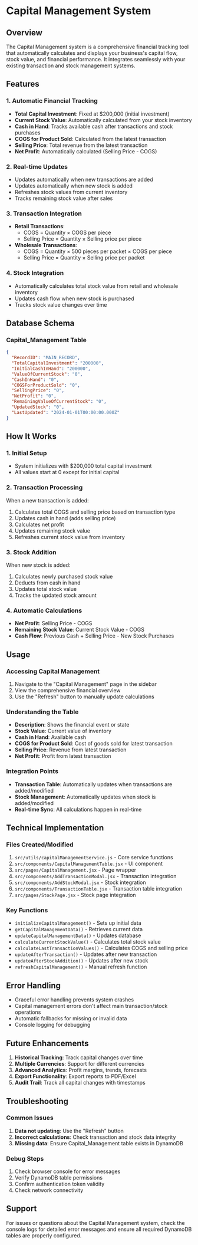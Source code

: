 # Capital Management System

## Overview

The Capital Management system is a comprehensive financial tracking tool that automatically calculates and displays your business's capital flow, stock value, and financial performance. It integrates seamlessly with your existing transaction and stock management systems.

## Features

### 1. Automatic Financial Tracking
- **Total Capital Investment**: Fixed at $200,000 (initial investment)
- **Current Stock Value**: Automatically calculated from your stock inventory
- **Cash in Hand**: Tracks available cash after transactions and stock purchases
- **COGS for Product Sold**: Calculated from the latest transaction
- **Selling Price**: Total revenue from the latest transaction
- **Net Profit**: Automatically calculated (Selling Price - COGS)

### 2. Real-time Updates
- Updates automatically when new transactions are added
- Updates automatically when new stock is added
- Refreshes stock values from current inventory
- Tracks remaining stock value after sales

### 3. Transaction Integration
- **Retail Transactions**: 
  - COGS = Quantity × COGS per piece
  - Selling Price = Quantity × Selling price per piece
- **Wholesale Transactions**:
  - COGS = Quantity × 500 pieces per packet × COGS per piece
  - Selling Price = Quantity × Selling price per packet

### 4. Stock Integration
- Automatically calculates total stock value from retail and wholesale inventory
- Updates cash flow when new stock is purchased
- Tracks stock value changes over time

## Database Schema

### Capital_Management Table
```json
{
  "RecordID": "MAIN_RECORD",
  "TotalCapitalInvestment": "200000",
  "InitialCashInHand": "200000",
  "ValueOfCurrentStock": "0",
  "CashInHand": "0",
  "COGSForProductSold": "0",
  "SellingPrice": "0",
  "NetProfit": "0",
  "RemainingValueOfCurrentStock": "0",
  "UpdatedStock": "0",
  "LastUpdated": "2024-01-01T00:00:00.000Z"
}
```

## How It Works

### 1. Initial Setup
- System initializes with $200,000 total capital investment
- All values start at 0 except for initial capital

### 2. Transaction Processing
When a new transaction is added:
1. Calculates total COGS and selling price based on transaction type
2. Updates cash in hand (adds selling price)
3. Calculates net profit
4. Updates remaining stock value
5. Refreshes current stock value from inventory

### 3. Stock Addition
When new stock is added:
1. Calculates newly purchased stock value
2. Deducts from cash in hand
3. Updates total stock value
4. Tracks the updated stock amount

### 4. Automatic Calculations
- **Net Profit**: Selling Price - COGS
- **Remaining Stock Value**: Current Stock Value - COGS
- **Cash Flow**: Previous Cash + Selling Price - New Stock Purchases

## Usage

### Accessing Capital Management
1. Navigate to the "Capital Management" page in the sidebar
2. View the comprehensive financial overview
3. Use the "Refresh" button to manually update calculations

### Understanding the Table
- **Description**: Shows the financial event or state
- **Stock Value**: Current value of inventory
- **Cash in Hand**: Available cash
- **COGS for Product Sold**: Cost of goods sold for latest transaction
- **Selling Price**: Revenue from latest transaction
- **Net Profit**: Profit from latest transaction

### Integration Points
- **Transaction Table**: Automatically updates when transactions are added/modified
- **Stock Management**: Automatically updates when stock is added/modified
- **Real-time Sync**: All calculations happen in real-time

## Technical Implementation

### Files Created/Modified
1. `src/utils/capitalManagementService.js` - Core service functions
2. `src/components/CapitalManagementTable.jsx` - UI component
3. `src/pages/CapitalManagement.jsx` - Page wrapper
4. `src/components/AddTransactionModal.jsx` - Transaction integration
5. `src/components/AddStockModal.jsx` - Stock integration
6. `src/components/TransactionTable.jsx` - Transaction table integration
7. `src/pages/StockPage.jsx` - Stock page integration

### Key Functions
- `initializeCapitalManagement()` - Sets up initial data
- `getCapitalManagementData()` - Retrieves current data
- `updateCapitalManagementData()` - Updates database
- `calculateCurrentStockValue()` - Calculates total stock value
- `calculateLastTransactionValues()` - Calculates COGS and selling price
- `updateAfterTransaction()` - Updates after new transaction
- `updateAfterStockAddition()` - Updates after new stock
- `refreshCapitalManagement()` - Manual refresh function

## Error Handling

- Graceful error handling prevents system crashes
- Capital management errors don't affect main transaction/stock operations
- Automatic fallbacks for missing or invalid data
- Console logging for debugging

## Future Enhancements

1. **Historical Tracking**: Track capital changes over time
2. **Multiple Currencies**: Support for different currencies
3. **Advanced Analytics**: Profit margins, trends, forecasts
4. **Export Functionality**: Export reports to PDF/Excel
5. **Audit Trail**: Track all capital changes with timestamps

## Troubleshooting

### Common Issues
1. **Data not updating**: Use the "Refresh" button
2. **Incorrect calculations**: Check transaction and stock data integrity
3. **Missing data**: Ensure Capital_Management table exists in DynamoDB

### Debug Steps
1. Check browser console for error messages
2. Verify DynamoDB table permissions
3. Confirm authentication token validity
4. Check network connectivity

## Support

For issues or questions about the Capital Management system, check the console logs for detailed error messages and ensure all required DynamoDB tables are properly configured. 